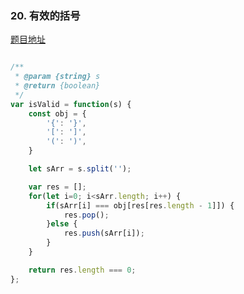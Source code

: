 ### 20. 有效的括号

[题目地址](https://leetcode-cn.com/problems/valid-parentheses/)

```javascript

/**
 * @param {string} s
 * @return {boolean}
 */
var isValid = function(s) {
    const obj = {
        '{': '}',
        '[': ']',
        '(': ')',
    }

    let sArr = s.split('');

    var res = [];
    for(let i=0; i<sArr.length; i++) {
        if(sArr[i] === obj[res[res.length - 1]]) {
            res.pop();
        }else {
            res.push(sArr[i]);
        }
    }

    return res.length === 0;
};

```